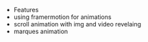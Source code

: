  - Features
  - using framermotion for animations
  - scroll animation with img  and video revelaing
  - marques animation 
  